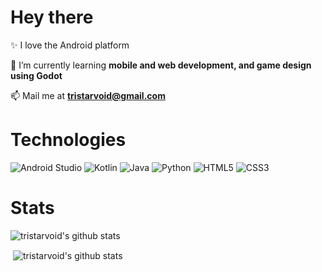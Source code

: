 # Hey there

✨ I love the Android platform

🌱 I’m currently learning **mobile and web development, and game design using Godot**

📫 Mail me at **tristarvoid@gmail.com**

# Technologies
<!-- Badges from https://github.com/Ileriayo/markdown-badges -->
![Android Studio](https://img.shields.io/badge/Android%20Studio-3DDC84.svg?style=for-the-badge&logo=android-studio&logoColor=white)
![Kotlin](https://img.shields.io/badge/kotlin-%237F52FF.svg?style=for-the-badge&logo=kotlin&logoColor=white)
![Java](https://img.shields.io/badge/java-%23ED8B00.svg?style=for-the-badge&logo=openjdk&logoColor=white)
![Python](https://img.shields.io/badge/python-3670A0?style=for-the-badge&logo=python&logoColor=ffdd54)
![HTML5](https://img.shields.io/badge/html5-%23E34F26.svg?style=for-the-badge&logo=html5&logoColor=white)
![CSS3](https://img.shields.io/badge/css3-%231572B6.svg?style=for-the-badge&logo=css3&logoColor=white)

# Stats
<!-- GitHub stats from https://github.com/anuraghazra/github-readme-stats -->
<p><img align="center" src="https://github-readme-stats.vercel.app/api/top-langs?username=tristarvoid&show_icons=true&theme=highcontrast&locale=en&layout=compact" alt="tristarvoid's github stats" /></p>

<p>&nbsp;<img align="center" src="https://github-readme-stats.vercel.app/api?username=tristarvoid&show_icons=true&theme=highcontrast&locale=en" alt="tristarvoid's github stats" /></p>
